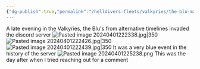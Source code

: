 ```yaml
---
{"dg-publish":true,"permalink":"/helldivers-fleets/valkyries/the-blu-mageddon/","noteIcon":"","created":"2024-04-01T22:20:23.498+02:00","updated":"2024-04-01T22:53:01.509+02:00"}
---
```


A late evening in the Valkyries, the Blu's from alternative timelines invaded the discord server
![Pasted image 20240401222338.jpg|350](/img/user/Images/Pasted%20image%2020240401222338.jpg)
![Pasted image 20240401222426.jpg|350](/img/user/Images/Pasted%20image%2020240401222426.jpg)
![Pasted image 20240401222439.jpg|350](/img/user/Images/Pasted%20image%2020240401222439.jpg)
It was a very blue event in the history of the server
![Pasted image 20240401225238.png](/img/user/Images/Pasted%20image%2020240401225238.png)
This was the day after when I tried reaching out for a comment